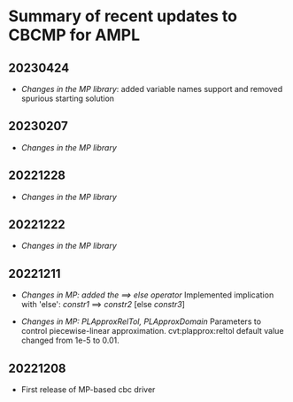 Summary of recent updates to CBCMP for AMPL
===========================================

## 20230424
- *Changes in the MP library*: added variable names support
  and removed spurious starting solution
  
## 20230207
- *Changes in the MP library*

## 20221228
- *Changes in the MP library*

## 20221222
- *Changes in the MP library*

## 20221211
- *Changes in MP: added the ==> else operator*
   Implemented implication with 'else': *constr1* ==> *constr2* [else *constr3*]   

- *Changes in MP: PLApproxRelTol, PLApproxDomain*
   Parameters to control piecewise-linear approximation.
   cvt:plapprox:reltol default value changed from 1e-5 to 0.01.

## 20221208
- First release of MP-based cbc driver
